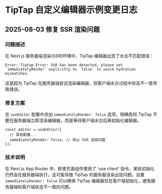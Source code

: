 # TipTap 自定义编辑器示例变更日志

## 2025-08-03 修复 SSR 渲染问题

### 问题描述

在 Next.js 服务器端渲染(SSR)环境中，TipTap 编辑器出现了水合不匹配错误：

```
Error: Tiptap Error: SSR has been detected, please set `immediatelyRender` explicitly to `false` to avoid hydration mismatches.
```

这是因为 TipTap 在服务器端尝试渲染编辑器，但客户端水合过程中状态不一致导致错误。

### 修复方案

在 `useEditor` 配置中添加 `immediatelyRender: false` 选项，明确告知 TipTap 不要在服务器端立即渲染编辑器，而是等待客户端水合后再初始化编辑器。

```tsx
const editor = useEditor({
  // 其他配置...
  immediatelyRender: false, // 防止 SSR 渲染问题
});
```

### 技术说明

在 Next.js App Router 中，即使页面组件使用了 'use client' 指令，某些初始化仍然会在服务器端执行，这可能导致 TipTap 的服务器渲染出现问题。设置 `immediatelyRender: false` 可以确保 TipTap 编辑器仅在客户端初始化，避免服务器端和客户端状态不一致的问题。
